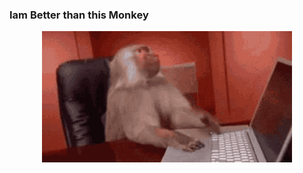 ### Iam Better than this Monkey
<div align="center">
<img src="monkey-comp.gif" width="400"/>
</div>
